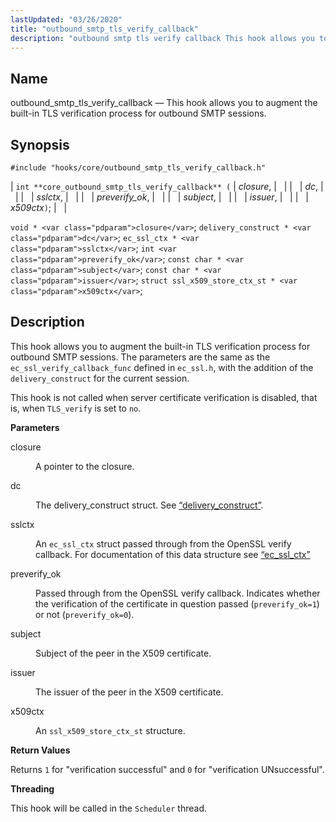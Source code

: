 ```yaml
---
lastUpdated: "03/26/2020"
title: "outbound_smtp_tls_verify_callback"
description: "outbound smtp tls verify callback This hook allows you to augment the built in TLS verification process for outbound SMTP sessions int core outbound smtp tls verify callback closure dc sslctx preverify ok subject issuer x 509 ctx void closure delivery construct dc ec ssl ctx sslctx int preverify ok..."
---
```


<a name="hooks.core.outbound_smtp_tls_verify_callback"></a> 
## Name

outbound_smtp_tls_verify_callback — This hook allows you to augment the built-in TLS verification process for outbound SMTP sessions.

## Synopsis

`#include "hooks/core/outbound_smtp_tls_verify_callback.h"`

| `int **core_outbound_smtp_tls_verify_callback** (` | <var class="pdparam">closure</var>, |   |
|   | <var class="pdparam">dc</var>, |   |
|   | <var class="pdparam">sslctx</var>, |   |
|   | <var class="pdparam">preverify_ok</var>, |   |
|   | <var class="pdparam">subject</var>, |   |
|   | <var class="pdparam">issuer</var>, |   |
|   | <var class="pdparam">x509ctx</var>`)`; |   |

`void * <var class="pdparam">closure</var>`;
`delivery_construct * <var class="pdparam">dc</var>`;
`ec_ssl_ctx * <var class="pdparam">sslctx</var>`;
`int <var class="pdparam">preverify_ok</var>`;
`const char * <var class="pdparam">subject</var>`;
`const char * <var class="pdparam">issuer</var>`;
`struct ssl_x509_store_ctx_st * <var class="pdparam">x509ctx</var>`;<a name="idp36674880"></a> 
## Description

This hook allows you to augment the built-in TLS verification process for outbound SMTP sessions. The parameters are the same as the `ec_ssl_verify_callback_func` defined in `ec_ssl.h`, with the addition of the `delivery_construct` for the current session.

This hook is not called when server certificate verification is disabled, that is, when `TLS_verify` is set to `no`.

**<a name="idp36679024"></a> Parameters**

<dl class="variablelist">

<dt>closure</dt>

<dd>

A pointer to the closure.

</dd>

<dt>dc</dt>

<dd>

The delivery_construct struct. See [“delivery_construct”](/momentum/3/3-api/structs-delivery-construct).

</dd>

<dt>sslctx</dt>

<dd>

An `ec_ssl_ctx` struct passed through from the OpenSSL verify callback. For documentation of this data structure see [“ec_ssl_ctx”](/momentum/3/3-api/structs-ec-ssl-ctx)

</dd>

<dt>preverify_ok</dt>

<dd>

Passed through from the OpenSSL verify callback. Indicates whether the verification of the certificate in question passed (`preverify_ok=1`) or not (`preverify_ok=0`).

</dd>

<dt>subject</dt>

<dd>

Subject of the peer in the X509 certificate.

</dd>

<dt>issuer</dt>

<dd>

The issuer of the peer in the X509 certificate.

</dd>

<dt>x509ctx</dt>

<dd>

An `ssl_x509_store_ctx_st` structure.

</dd>

</dl>

**<a name="idp40461104"></a> Return Values**

Returns `1` for "verification successful" and `0` for "verification UNsuccessful".

**<a name="idp40462944"></a> Threading**

This hook will be called in the `Scheduler` thread.